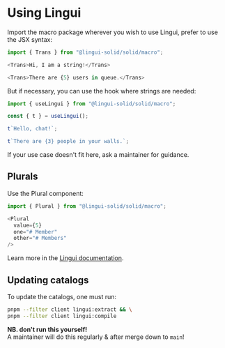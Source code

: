 # Using Lingui

Import the macro package wherever you wish to use Lingui, prefer to use the JSX syntax:

```typescript
import { Trans } from "@lingui-solid/solid/macro";

<Trans>Hi, I am a string!</Trans>

<Trans>There are {5} users in queue.</Trans>
```

But if necessary, you can use the hook where strings are needed:

```typescript
import { useLingui } from "@lingui-solid/solid/macro";

const { t } = useLingui();

t`Hello, chat!`;

t`There are {3} people in your walls.`;
```

If your use case doesn't fit here, ask a maintainer for guidance.

## Plurals

Use the Plural component:

```typescript
import { Plural } from "@lingui-solid/solid/macro";

<Plural
  value={5}
  one="# Member"
  other="# Members"
/>
```

Learn more in the [Lingui documentation](https://lingui.dev/guides/plurals).

## Updating catalogs

To update the catalogs, one must run:

```bash
pnpm --filter client lingui:extract && \
pnpm --filter client lingui:compile
```

**NB. don't run this yourself!** \
A maintainer will do this regularly & after merge down to `main`!
